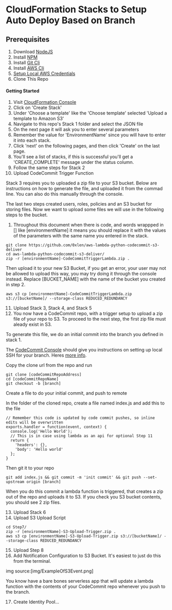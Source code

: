 # CloudFormation Stacks to Setup Auto Deploy Based on Branch

## Prerequisites

1. Download [NodeJS](https://nodejs.org/en/download/)
2. Install [NPM](https://nodejs.org/en/download/)
3. Install [Git Cli](https://git-scm.com/book/en/v2/Getting-Started-Installing-Git)
4. Install [AWS Cli](https://docs.aws.amazon.com/cli/latest/userguide/installing.html)
5. [Setup Local AWS Credentials](https://docs.aws.amazon.com/cli/latest/userguide/cli-chap-getting-started.html)
6. Clone This Repo

#### Getting Started

1. Visit [CloudFormation Console](https://us-west-2.console.aws.amazon.com/cloudformation)
2. Click on 'Create Stack'
3. Under 'Choose a template' like the 'Choose template' selected 'Upload a template to Amazon S3'
4. Navigate to this repo's Stack 1 folder and select the JSON file
5. On the next page it will ask you to enter several parameters
6. Remember the value for 'EnvironmentName' since you will have to enter it into each stack.
7. Click 'next' on the following pages, and then click 'Create' on the last page.
8. You'll see a list of stacks, if this is successful you'll get a 'CREATE_COMPLETE' message under the status column.
9. Follow the same steps for Stack 2
10. Upload CodeCommit Trigger Function

Stack 3 requires you to uploaded a zip file to your S3 bucket. Below are instructions on how to generate the file, and uploaded it from the commad line. You can also do this manually through the console.

The last two steps created users, roles, policies and an S3 bucket for storing files. Now we want to upload some files we will use in the following steps to the bucket.

1. Throughout this document when there is code, and words wrappped in [] like [environmentName] it means you should replace it with the values of the parameters with the same name you entered in the stack.

```
git clone https://github.com/0xlen/aws-lambda-python-codecommit-s3-deliver
cd aws-lambda-python-codecommit-s3-deliver/
zip -r [environmentName]-CodeCommitTriggerLambda.zip .
```

Then upload it to your new S3 Bucket, if you get an error, your user may not be allowed to upload this way, you may try doing it through the console instead.  Replace [BUCKET_NAME] with the name of the bucket you created in step 2.

```
aws s3 cp [environmentName]-CodeCommitTriggerLambda.zip s3://[bucketName]/ --storage-class REDUCED_REDUNDANCY

```

11. Upload Stack  3, Stack 4, and Stack 5
12. You now have a CodeCommit repo, with a trigger setup to upload a zip file of your repo to S3.  To proceed to the next step, the first zip file must aleady exist in S3.

To generate this file, we do an initial commit into the branch you defined in stack 1.

The [CodeCommit Console](https://us-west-2.console.aws.amazon.com/codecommit/) should give you instructions on setting up local SSH for your branch. Heres [more info](https://docs.aws.amazon.com/console/codecommit/connect-https-unix).

Copy the clone url from the repo and run

```
git clone [codeCommitRepoAddress]
cd [codeCommitRepoName]
git checkout -b [branch]
```

Create a file to do your initial commit, and push to remote

In the folder of the cloned repo, create a file named index.js and add this to the file
```
// Remember this code is updated by code commit pushes, so inline edits will be overwritten
exports.handler = function(event, context) {
  console.log('Hello World');
  // This is in case using lambda as an api for optional Step 11
  return {
    'headers': {},
    'body': 'Hello world'
  };
}

```

Then git it to your repo

```
git add index.js && git commit -m 'init commit' && git push --set-upstream origin [branch]
```

When you do this commit a lambda function is triggered, that creates a zip out of the repo and uploads it to S3. If you check you S3 bucket contents, you should see 2 zip files.

13. Upload Stack 6
14. Upload S3 Upload Script

```
cd Step7/
zip -r [environmentName]-S3-Upload-Trigger.zip .
aws s3 cp [environmentName]-S3-Upload-Trigger.zip s3://[bucketName]/ --storage-class REDUCED_REDUNDANCY
```

15. Upload Step 8
16. Add Notification Configuration to S3 Bucket.  It's easiest to just do this from the terminal.

img source:[img/ExampleOfS3Event.png]

You know have a bare bones serverless app that will update a lambda function with the contents of your CodeCommit repo whenever you push to the branch.


17. Create Identity Pool...